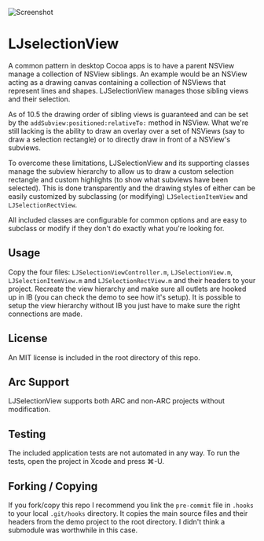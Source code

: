 ![Screenshot](https://phaven-prod.s3.amazonaws.com/files/image_part/asset/946469/PdZmANHSvhINfvAj5SstpJS0vOU/medium_Screen_Shot_2013-06-18_at_3.16.38_PM.jpg "LJelectionView Screenshot")

# LJselectionView
A common pattern in desktop Cocoa apps is to have a parent NSView manage a collection of NSView siblings. An example would be an NSView acting as a drawing canvas containing a collection of NSViews that represent lines and shapes. LJSelectionView manages those sibling views and their selection.

As of 10.5 the drawing order of sibling views is guaranteed and can be set by the `addSubview:positioned:relativeTo:` method in NSView. What we're still lacking is the ability to draw an overlay over a set of NSViews (say to draw a selection rectangle) or to directly draw in front of a NSView's subviews. 

To overcome these limitations, LJSelectionView and its supporting classes manage the subview hierarchy to allow us to draw a custom selection rectangle and custom highlights (to show what subviews have been selected). This is done transparently and the drawing styles of either can be easily customized by subclassing (or modifying) `LJSelectionItemView` and `LJSelectionRectView`. 

All included classes are configurable for common options and are easy to subclass or modify if they don't do exactly what you're looking for.
 
## Usage
Copy the four files: `LJSelectionViewController.m`, `LJSelectionView.m`, `LJSelectionItemView.m` and `LJSelectionRectView.m` and their headers to your project. Recreate the view hierarchy and make sure all outlets are hooked up in IB (you can check the demo to see how it's setup). It is possible to setup the view hierarchy without IB you just have to make sure the right connections are made.

## License
An MIT license is included in the root directory of this repo.

## Arc Support
LJSelectionView supports both ARC and non-ARC projects without modification.

## Testing
The included application tests are not automated in any way. To run the tests, open the project in Xcode and press ⌘-U.

## Forking / Copying
If you fork/copy this repo I recommend you link the `pre-commit` file in `.hooks` to your local `.git/hooks` directory. It copies the main source files and their headers from the demo project to the root directory. I didn't think a submodule was worthwhile in this case.
